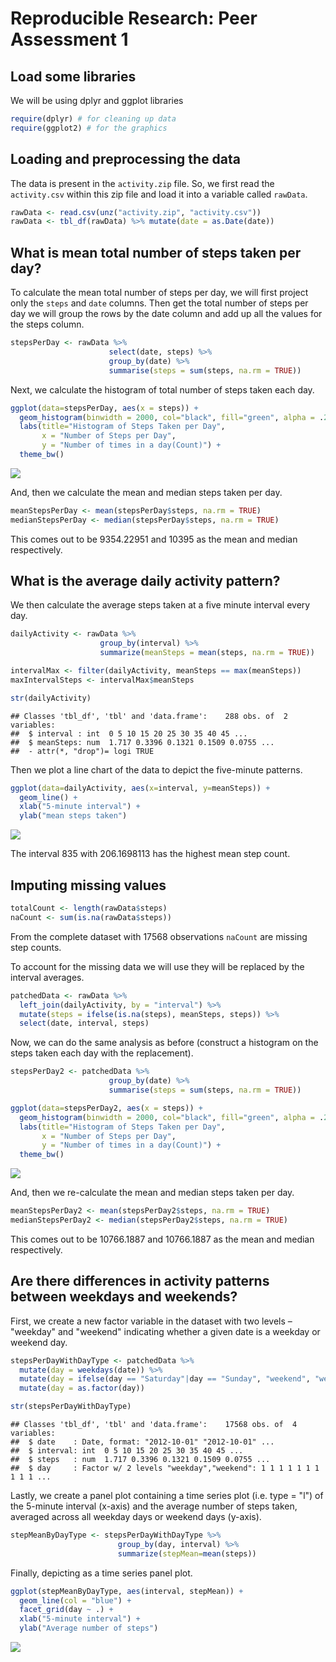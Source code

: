 # Reproducible Research: Peer Assessment 1

## Load some libraries

We will be using dplyr and ggplot libraries


```r
require(dplyr) # for cleaning up data
require(ggplot2) # for the graphics
```

## Loading and preprocessing the data

The data is present in the `activity.zip` file. So, we first read the `activity.csv` within this zip file and load it into a variable called `rawData`.


```r
rawData <- read.csv(unz("activity.zip", "activity.csv"))
rawData <- tbl_df(rawData) %>% mutate(date = as.Date(date))
```

## What is mean total number of steps taken per day?

To calculate the mean total number of steps per day, we will first project only the `steps` and `date` columns. Then get the total number of steps per day we will group the rows by the date column and add up all the values for the steps column.


```r
stepsPerDay <- rawData %>% 
                      select(date, steps) %>% 
                      group_by(date) %>% 
                      summarise(steps = sum(steps, na.rm = TRUE))
```

Next, we calculate the histogram of total number of steps taken each day.


```r
ggplot(data=stepsPerDay, aes(x = steps)) + 
  geom_histogram(binwidth = 2000, col="black", fill="green", alpha = .2) + 
  labs(title="Histogram of Steps Taken per Day", 
       x = "Number of Steps per Day", 
       y = "Number of times in a day(Count)") + 
  theme_bw() 
```

![](PA1_template_files/figure-html/unnamed-chunk-4-1.png) 

And, then we calculate the mean and median steps taken per day.


```r
meanStepsPerDay <- mean(stepsPerDay$steps, na.rm = TRUE)
medianStepsPerDay <- median(stepsPerDay$steps, na.rm = TRUE)
```

This comes out to be 9354.22951 and 10395 as the mean and median respectively.

## What is the average daily activity pattern?

We then calculate the average steps taken at a five minute interval every day.


```r
dailyActivity <- rawData %>% 
                    group_by(interval) %>% 
                    summarize(meanSteps = mean(steps, na.rm = TRUE))

intervalMax <- filter(dailyActivity, meanSteps == max(meanSteps))
maxIntervalSteps <- intervalMax$meanSteps

str(dailyActivity)
```

```
## Classes 'tbl_df', 'tbl' and 'data.frame':	288 obs. of  2 variables:
##  $ interval : int  0 5 10 15 20 25 30 35 40 45 ...
##  $ meanSteps: num  1.717 0.3396 0.1321 0.1509 0.0755 ...
##  - attr(*, "drop")= logi TRUE
```

Then we plot a line chart of the data to depict the five-minute patterns.


```r
ggplot(data=dailyActivity, aes(x=interval, y=meanSteps)) +
  geom_line() +
  xlab("5-minute interval") +
  ylab("mean steps taken")
```

![](PA1_template_files/figure-html/unnamed-chunk-7-1.png) 

The interval 835 with 206.1698113 has the highest mean step count.


## Imputing missing values


```r
totalCount <- length(rawData$steps)
naCount <- sum(is.na(rawData$steps))
```

From the complete dataset with 17568 observations `naCount` are missing step counts.

To account for the missing data we will use they will be replaced by the interval averages.


```r
patchedData <- rawData %>%
  left_join(dailyActivity, by = "interval") %>%
  mutate(steps = ifelse(is.na(steps), meanSteps, steps)) %>%
  select(date, interval, steps)
```

Now, we can do the same analysis as before (construct a histogram on the steps taken each day with the replacement).


```r
stepsPerDay2 <- patchedData %>% 
                      group_by(date) %>% 
                      summarise(steps = sum(steps, na.rm = TRUE))
```



```r
ggplot(data=stepsPerDay2, aes(x = steps)) + 
  geom_histogram(binwidth = 2000, col="black", fill="green", alpha = .2) + 
  labs(title="Histogram of Steps Taken per Day", 
       x = "Number of Steps per Day", 
       y = "Number of times in a day(Count)") + 
  theme_bw() 
```

![](PA1_template_files/figure-html/unnamed-chunk-11-1.png) 

And, then we re-calculate the mean and median steps taken per day.


```r
meanStepsPerDay2 <- mean(stepsPerDay2$steps, na.rm = TRUE)
medianStepsPerDay2 <- median(stepsPerDay2$steps, na.rm = TRUE)
```

This comes out to be 10766.1887 and 10766.1887 as the mean and median respectively.

## Are there differences in activity patterns between weekdays and weekends?

First, we create a new factor variable in the dataset with two levels – "weekday" and "weekend" indicating whether a given date is a weekday or weekend day.


```r
stepsPerDayWithDayType <- patchedData %>% 
  mutate(day = weekdays(date)) %>%
  mutate(day = ifelse(day == "Saturday"|day == "Sunday", "weekend", "weekday")) %>%
  mutate(day = as.factor(day))

str(stepsPerDayWithDayType)
```

```
## Classes 'tbl_df', 'tbl' and 'data.frame':	17568 obs. of  4 variables:
##  $ date    : Date, format: "2012-10-01" "2012-10-01" ...
##  $ interval: int  0 5 10 15 20 25 30 35 40 45 ...
##  $ steps   : num  1.717 0.3396 0.1321 0.1509 0.0755 ...
##  $ day     : Factor w/ 2 levels "weekday","weekend": 1 1 1 1 1 1 1 1 1 1 ...
```

Lastly, we create a panel plot containing a time series plot (i.e. type = "l") of the 5-minute interval (x-axis) and the average number of steps taken, averaged across all weekday days or weekend days (y-axis).


```r
stepMeanByDayType <- stepsPerDayWithDayType %>% 
                        group_by(day, interval) %>% 
                        summarize(stepMean=mean(steps))
```

Finally, depicting as a time series panel plot.


```r
ggplot(stepMeanByDayType, aes(interval, stepMean)) + 
  geom_line(col = "blue") + 
  facet_grid(day ~ .) +
  xlab("5-minute interval") + 
  ylab("Average number of steps")
```

![](PA1_template_files/figure-html/unnamed-chunk-15-1.png) 
